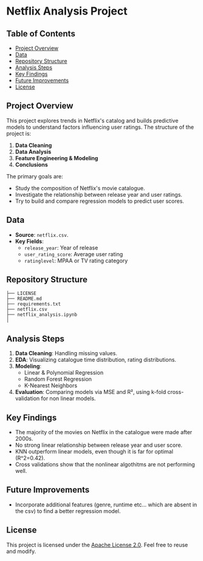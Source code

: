 # Netflix Analysis Project

## Table of Contents

- [Project Overview](#project-overview)
- [Data](#data)
- [Repository Structure](#repository-structure)
- [Analysis Steps](#analysis-steps)
- [Key Findings](#key-findings)
- [Future Improvements](#future-improvements)
- [License](#license)

## Project Overview

This project explores trends in Netflix's catalog and builds predictive models to understand factors influencing user ratings. The structure of the project is:

1. **Data Cleaning**
2. **Data Analysis**
3. **Feature Engineering & Modeling**
4. **Conclusions**

The primary goals are:

- Study the composition of Netflix's movie catalogue.
- Investigate the relationship between release year and user ratings.
- Try to build and compare regression models to predict user scores.

## Data

- **Source**: `netflix.csv`.
- **Key Fields**:
  - `release_year`: Year of release
  - `user_rating_score`: Average user rating
  - `ratinglevel`: MPAA or TV rating category

## Repository Structure

```
├── LICENSE
├── README.md
├── requirements.txt
├── netflix.csv
├── netflix_analysis.ipynb
│ 
```

## Analysis Steps

1. **Data Cleaning**: Handling missing values.
2. **EDA**: Visualizing catalogue time distribution, rating distributions.
3. **Modeling**:
   - Linear & Polynomial Regression
   - Random Forest Regression
   - K-Nearest Neighbors
4. **Evaluation**: Comparing models via MSE and R², using k-fold cross-validation for non linear models.

## Key Findings

- The majority of the movies on Netflix in the catalogue were made after 2000s.
- No strong linear relationship between release year and user score.
- KNN outperform linear models, even though it is far for optimal (R^2=0.42).
- Cross validations show that the nonlinear algothitms are not performing well.

## Future Improvements

- Incorporate additional features (genre, runtime etc... which are absent in the csv) to find a better regression model.
## License

This project is licensed under the [Apache License 2.0](LICENSE). Feel free to reuse and modify.
